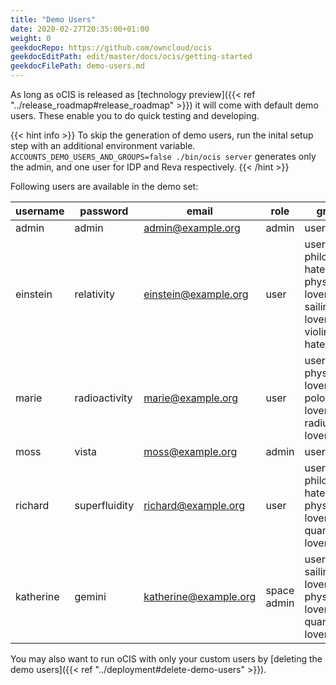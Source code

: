 ```yaml
---
title: "Demo Users"
date: 2020-02-27T20:35:00+01:00
weight: 0
geekdocRepo: https://github.com/owncloud/ocis
geekdocEditPath: edit/master/docs/ocis/getting-started
geekdocFilePath: demo-users.md
---
```


As long as oCIS is released as [technology preview]({{< ref "../release_roadmap#release_roadmap" >}}) it will come with default demo users. These enable you to do quick testing and developing.

{{< hint info >}}
To skip the generation of demo users, run the inital setup step with an additional environment variable.
`ACCOUNTS_DEMO_USERS_AND_GROUPS=false ./bin/ocis server` generates only the admin, and one user for IDP and Reva respectively.
{{< /hint >}}

Following users are available in the demo set:

| username  | password      | email                 | role        | groups                                                                  |
| --------- | ------------- | --------------------- | ----------- | ----------------------------------------------------------------------- |
| admin     | admin         | admin@example.org     | admin       | users                                                                   |
| einstein  | relativity    | einstein@example.org  | user        | users, philosophy-haters, physics-lovers, sailing-lovers, violin-haters |
| marie     | radioactivity | marie@example.org     | user        | users, physics-lovers, polonium-lovers, radium-lovers                   |
| moss      | vista         | moss@example.org      | admin       | users                                                                   |
| richard   | superfluidity | richard@example.org   | user        | users, philosophy-haters, physics-lovers, quantum-lovers                |
| katherine | gemini        | katherine@example.org | space admin | users, sailing-lovers, physics-lovers, quantum-lovers                   |

You may also want to run oCIS with only your custom users by [deleting the demo users]({{< ref "../deployment#delete-demo-users" >}}).
